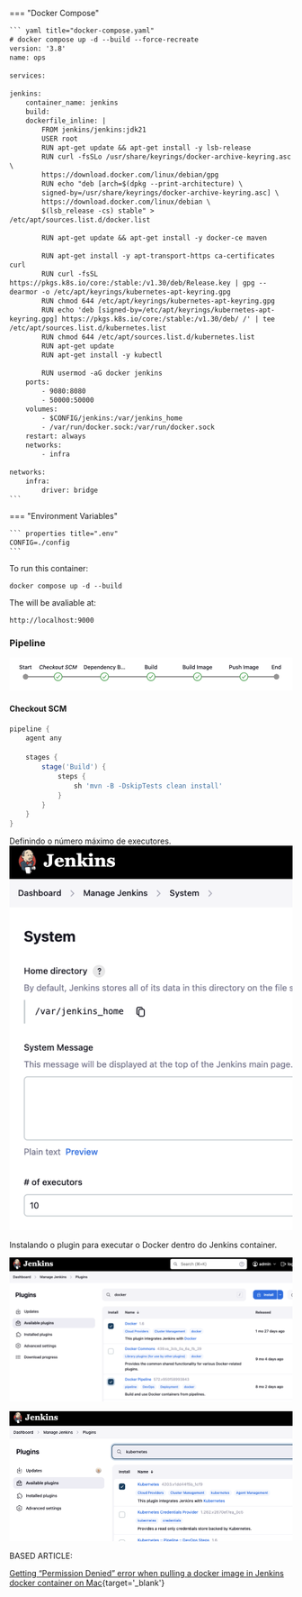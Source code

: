 

=== "Docker Compose"

    ``` yaml title="docker-compose.yaml"
    # docker compose up -d --build --force-recreate
    version: '3.8'
    name: ops

    services:

    jenkins:
        container_name: jenkins
        build:
        dockerfile_inline: |
            FROM jenkins/jenkins:jdk21
            USER root
            RUN apt-get update && apt-get install -y lsb-release
            RUN curl -fsSLo /usr/share/keyrings/docker-archive-keyring.asc \
            https://download.docker.com/linux/debian/gpg
            RUN echo "deb [arch=$(dpkg --print-architecture) \
            signed-by=/usr/share/keyrings/docker-archive-keyring.asc] \
            https://download.docker.com/linux/debian \
            $(lsb_release -cs) stable" > /etc/apt/sources.list.d/docker.list
            
            RUN apt-get update && apt-get install -y docker-ce maven

            RUN apt-get install -y apt-transport-https ca-certificates curl
            RUN curl -fsSL https://pkgs.k8s.io/core:/stable:/v1.30/deb/Release.key | gpg --dearmor -o /etc/apt/keyrings/kubernetes-apt-keyring.gpg
            RUN chmod 644 /etc/apt/keyrings/kubernetes-apt-keyring.gpg
            RUN echo 'deb [signed-by=/etc/apt/keyrings/kubernetes-apt-keyring.gpg] https://pkgs.k8s.io/core:/stable:/v1.30/deb/ /' | tee /etc/apt/sources.list.d/kubernetes.list
            RUN chmod 644 /etc/apt/sources.list.d/kubernetes.list
            RUN apt-get update
            RUN apt-get install -y kubectl
            
            RUN usermod -aG docker jenkins
        ports:
            - 9080:8080
            - 50000:50000 
        volumes:
            - $CONFIG/jenkins:/var/jenkins_home
            - /var/run/docker.sock:/var/run/docker.sock
        restart: always
        networks:
            - infra

    networks:
        infra:
            driver: bridge
    ```

=== "Environment Variables"

    ``` properties title=".env"
    CONFIG=./config
    ```

To run this container:

``` shell
docker compose up -d --build
```

The will be avaliable at:
``` shell
http://localhost:9000
```

### Pipeline
![](../../assets/images/jenkins.pipeline.png)

#### Checkout SCM

``` groovy  title="Jenkinsfile"
pipeline {
    agent any

    stages {
        stage('Build') {
            steps {
                sh 'mvn -B -DskipTests clean install'
            }
        }
    }
}
```


Definindo o número máximo de executores.
![](../../assets/images/jenkins.system.nexecutors.png)


Instalando o plugin para executar o Docker dentro do Jenkins container.

![](../../assets/images/jenkins.plugin.docker.png)


![](../../assets/images/jenkins.plugin.kubernetes.png)




BASED ARTICLE:

[Getting “Permission Denied” error when pulling a docker image in Jenkins docker container on Mac](https://medium.com/swlh/getting-permission-denied-error-when-pulling-a-docker-image-in-jenkins-docker-container-on-mac-b335af02ebca){target='_blank'}